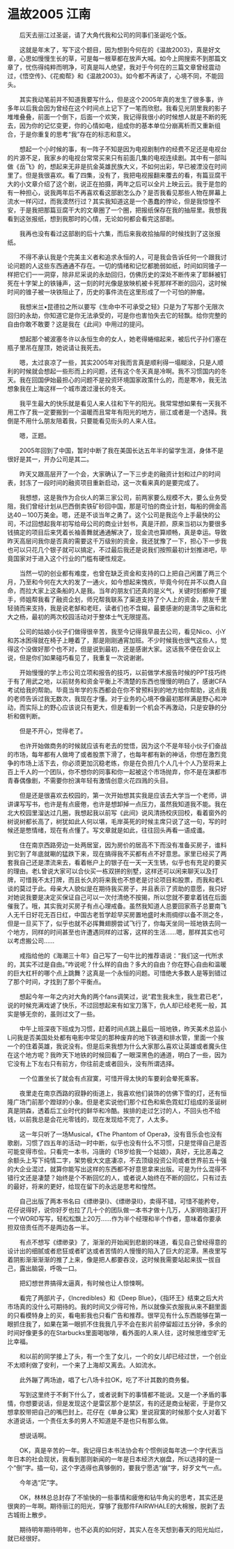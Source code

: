 # 温故2005 江南

　　后天去丽江过圣诞，请了大角代我和公司的同事们圣诞吃个饭。

　　这就是年末了，写下这个题目，因为想到今何在的《温故2003》，真是好文章，心思如慢慢生长的草，可是每一根草都在放声大喊。如今上网搜索不到那篇文章了，忧伤得纯粹而明净，可真是叫人绝望，我对于今何在的三篇文章曾经震动过，《悟空传》、《花痴帮》和《温故2003》。如今都不再读了，心境不同，不能回头。

　　其实我动笔前并不知道我要写什么，但是这个2005年真的发生了很多事，许多年以后我会因为曾经在这个时间点上记下了一笔而欣慰。我看见光阴里我的影子堆堆叠叠，前面一个倒下，后面一个欢笑，我记得我很小的时候想人就是不断的死去，因为你的记忆变更，你的心情如电，组成你的基本单位分崩离析而又重新组合，于是你重复的思考“我”存在的标志和意义。

　　想起一个小时候的事，有一阵子不知是因为电视剧制作的经费不足还是电视台的片源不足，我家乡的电视台常常买来只有前面几集的电视连续剧。其中有一部叫做《岳飞》的，想起来无非是抗金英雄民族大义，不如何出彩，早已被湮没在时间里了。但是我很喜欢。看了四集，没有了，我把电视报翻来覆去的看，有篇豆腐干大的小文章介绍了这个剧，说正在拍摄，两年之后可以全片上映云云。我于是忽的有一种担心，说我两年后不再喜欢看这部剧怎么办？是否我看见那些人物在屏幕上流水一样闪过，而我漠然行过？其实我知道这是一个愚蠢的悖论，但是我惊惶不安，于是我把那篇豆腐干大的文章圈了一个圈，把报纸保存在我的抽屉里。我想我看到这张报纸，想到我那时的心情，无论如何都会看完这部剧。

　　我再也没有看过这部剧的后十六集，而后来我收拾抽屉的时候找到了这张报纸。

　　不得不承认我是个完美主义者和追求永恒的人，可是我会告诉任何一个跟我讨论问题的人这些东西通通不存在。一切的情绪和记忆都脆弱如纸，时间如同锥子一样把它们一一洞穿，除非尼采说的永劫回归，仿佛历史的深处不断传来了耶稣被钉死在十字架上的铁锤声，这一刻的时光像是放映机被卡死那样不断的回闪，这时候时间的锥子被一块铁阻止了，历史的事件流在这里形成了一个可怕的肿瘤。

　　我想米兰•昆德拉之所以要写《生命中不可承受之轻》只是为了写那个无限次回归的永劫，你知道它是你无法承受的，可是你也害怕失去它的轻飘。给你完整的自由你敢不敢要？这是我在《此间》中用过的提问。

　　想起那个被波塞冬许以永恒生命的女人，她老得蜷缩起来，被后代子孙们塞在瓶子里吊在屋顶，她说请让我死去。

　　嗯，太过哀凉了一些，其实2005年对我而言真是顺利得一塌糊涂，只是人顺利的时候就会想起一些形而上的问题，还有这个冬天真是冷啊。我不习惯国内的冬天。我在回国伊始最担心的问题不是投资环境国家政策什么的，而是寒冷，我无法想象我在上海这样一个城市渡过漫长的冬天。

　　我平生最大的快乐就是看见人来人往和下午的阳光。我常常想如果有一天我不用工作了我一定要搬到一个温暖而且常年有阳光的地方，丽江或者是一个选择。我倒是不用什么朋友陪着我，只要能看见街头的人来人往。

　　嗯，正题。

　　2005年回到了中国，暂时中断了我在美国长达五年半的留学生涯，身体不是很好是其一，开办公司是其二。

　　昨天又跟高层开了一个会，大家确认了一下三步走的融资计划和过户的时间表，封冻了一段时间的融资项目重新启动，这一次看来真的是要完成了。

　　我想想，这是我作为合伙人的第三家公司，前两家要么规模不大，要么业务受阻，我们曾经计划从巴西倒卖铁矿砂回中国，那是可怕的商业计划，每船的佣金高达40－100万美金。嗯，还是不谈当年之勇了。这个公司是我迄今上手最快的公司，不过回想起我年初写给母公司的商业计划书，真是汗颜，原来当初以为要很多钱搞定的项目后来凭着长袖善舞就通通解决了，现金流也算顺畅，真是幸运。导致昨天高层问我你是否真的需要这千万级别的资金，我还犹豫了一下，担心下一步我也可以只花几个银子就可以搞定，不过最后我还是说我们按照最初计划推进吧，毕竟国家对于进入这个行业的门槛有硬性规定。

　　当然一切的创业都有难度，也曾在缺乏资金和支持的口上把自己闲置了两三个月，乃至和今何在大大的发了一通火，如今想起来愧疚，毕竟今何在并不以商人自命，而拉大家上这条船的人是我。当年的朋友们还真的是义气，关键时刻都伸了援手，师姐帮我看了融资企划，师兄帮我联系了渠道支持了个人上的资金，朋友千里轻骑而来支持，我是说老郜和老旺，读者们也不含糊，最要感谢的是清华之唐和北大之杨，最初的两次校园活动对于整体士气无限提高。

　　公司的姑娘小伙子们做得很辛苦，我至今记得我早晨去公司，看见Nico、小Y和苏冰困得就在椅子上睡着了，那是刚刚通宵加班。不少时候我也很气这些人，觉得这个没做好那个也不对，但是说到最初，还是感谢大家。这话我不便在会议上说，但是你们如果碰巧看见了，我重复一次说谢谢。

　　开始慢慢的学上市公司立项和报告的技巧，以前做学术报告时候的PPT技巧终于有了用武之地，以前财务和资金平衡上不清楚的东西也慢慢的明白了，感谢CFA考试给我的帮助。毕竟当年学的东西都会在你不曾预料到的地方给你帮助，这点我的老师告诉过我无数次，我现在才懂。对于业务的心境不像最初那样满是野心和冲动，而实际上的野心应该说只有更大，但是看到一个机会不再激动，只是安静的分析和做判断。

　　但是不开心，觉得老了。

　　也许开始做商务的时候就应该有老去的觉悟，因为这个不是年轻小伙子们奋战的市场，每年都有人做垮了或者股票下滑了，也每年都有新的神话，你想在激烈竞争的市场上活下去，你必须更加沉稳老练，你是在负担几个人几十个人乃至将来上百上千人的一个团队，你不想你的同事和你一起被这个市场抛弃，你不是在演都市青春偶像剧，不需要你扮演年轻有激情创意火花四溅的头目。

　　但是还是很喜欢去校园的，第一次开始想其实我是应该去大学当一个老师，讲讲课写写书，也许是有点疲倦，也许是想卸掉一点压力，虽然我知道我不能。我在北大校园里溜达过几圈，我想起我以前写《此间》说风清扬校庆回校，看着窗外的树说树都长高了，树犹如此人何以堪，毛岸英死的时候主席只说了这一句，写的时候还是憋情绪，现在有点懂了。写文章就是如此，往往回头再看一语成谶。

　　住在南京西路旁边一处两居室，因为房价的居高不下而没有准备买房子，谁料到它到了年底就唰的猛跌下来，现在搞得我不买都有点不好意思。家里已经买了两套我自己还是漂流来去，看着帐户上的银子在一天一天生锈，似乎也有充足的要买的理由。老L曾说大家可以合伙买一栋双拼的别墅，这样还可以闲来聊天以及打牌，可惜我不太打牌，而且长久的将来我也不想老是讨论项目和股票，而我和老L谈的莫过于此。母亲大人貌似是在期待我买房子，并且表示了资助的意愿，我只好对她说我要是决定买保证自己可以一次付清绝不按揭，所以您就不要拿着钱在后面催我了。哦，其实我对买房子有点心理戒备。虽然我知道人总要回家燕子总要南飞人无千日好花无百日红，中国古老哲学趁早买房置地盛时未雨绸缪以备不测之冬，但是一旦买下了，似乎也就不必挥舞翅膀尝试飞行了，你每天坐同一班地铁去同一个地方，同样的时间甚至也许遭遇同样的过客，这样的生活……嗯，那样其实也可以考虑搬公司……

　　戒指给他的《海潮三十年》自己写了一句牛比的推荐语说：“我们这一代所求的，其实不过是自由。”咋说呢？什么样的自由？多大的自由？你在野心自由和温暖的巨大杠杆的哪个点上跳舞？这真是一个永恒的问题。可惜绝大多数人是等到错过了那个时间，才找到了那个平衡点。

　　想起今年一年之内对大角的两个fans调笑过，说“君生我未生，我生君已老”，说的时候充满戏谑了快乐，不过回想起来有如宝刀落下，仇人却已经老死一般，其实是够无奈的，虽则过文了一些。

　　中午上班深夜下班成为习惯，赶着时间点跳上最后一班地铁，昨天美术总监小L问我是否美国处处都有电影中常见的那种废弃的地下铁道和排水管，里面一个挨一个的住着英雄，我说没有。但是后来我想为什么大家那么喜欢让英雄或者魔头住在这个地方呢？我昨天下地铁的时候回看了一眼深黑色的通道，明白了一些，因为它没有上下左右只有前方，你往前走或者回头，没有所谓选择。

　　一个位置坐长了就会有点寂寞，可惜开得太快的车要刹会晕死乘客。

　　夜里走在南京西路的寂静的街道上，我喜欢他们装饰的仿佛下雪的灯，还有恒隆广场门前那个蹬球的小象。但是老实说他们那个红色和紫色霓虹灯组成的圣诞树真是阴森，透着后工业时代的鲜华和冷酷。挨排的走过乞讨的人，不回头也不给钱，以前我总是会花光零钱的，现在发现给不完了，人太多。

　　这一年只听了一场Musical，《The Phantom of Opera》，没有音乐会也没有歌剧，习惯了四五年的活动一时中断，似乎也没有什么不习惯，只是觉得自己是否可能变得市侩。只看完一本书，冯唐的《18岁给我一个姑娘》，真好，无比恶毒之余额头上写下纯情二字，架势极大文底凄凉，不去顶级投资公司或者世界前五十强的大企业混过，就算你能写出这样的东西都不好意思拿来出版。可是为什么混得不错行文还是凄楚？始终是个不断回忆的人，或者说人始终在不断的回忆，只有过去的最好，将来的更好，给现在留下的永远是思考和惶然。

　　自己出版了两本书名曰《缥缈录I》、《缥缈录II》，卖得不错，可惜不能矜夸，花仔说得好，说你好歹也拉了几十个的团队做一本书才做十几万，人家明晓溪打开一个WORD写写，轻松松飘上20万……作为半个经理和半个作者，意味着你要承担双倍责任而不是两边各一半。

　　有点不想写《缥缈录》了，渐渐的开始闻到悲剧的味道，看见自己曾经得意的设计出的细腻或者悲狂或者旷达或者苦情的人慢慢的陷入了巨大的泥潭。黑夜里写着阴影渐渐渐渐的推了上来，像是把人都要吞没，这时候我需要站起来拔一拔自己，露出脑袋，呼吸一口。

　　把幻想世界搞得太逼真，有时候也让人惊悚啊。

　　看完了两部片子，《Incredibles》和《Deep Blue》，《指环王》结束之后大片市场真的没什么可期待的。我的时间又少得可怜，所以就像买衣服我从来不翻里面的只看模特身上的买，看电影我也只看广告和推荐。很罕见有什么东西能够在第一眼抓住我了，如果在第一眼抓不住我我几乎不会在影片前停留超过五分钟，多余的时间好像更多的在Starbucks里面喝咖啡，看外面的人来人往，这时候思维空旷无比幸福。

　　和以前的同学接上了头，有一个生了女儿，一个的女儿却已经过世，一个创业不太顺利做了安利，一个来了上海却又离去。人如流水。

　　此外蹦了两场迪，唱了七八场卡拉OK，吃了不计其数的商务餐。

　　写到这里终于不剩下什么了，或者说剩下的事情都不能说。又是一个矛盾的事情，你想要说话，但是发现这个是雷区那个是禁区，有的还是商业秘密，于是你又想拿胶带把自己的嘴巴封上。花仔在《单身公寓》里说寂寞的时候那个女人对着下水道说话，一个责任太多的男人不知道是不是也只有那么做。

　　想说话啊。

　　OK，真是辛苦的一年。我记得日本书法协会有个惯例说每年选一个字代表当年日本的社会现状，我看到那则新闻的一年是日本经济大崩盘，所以选择的是一个“倒”字。插一句，这个字选得也真够倒的，要我宁愿选“崩”字，好歹文气一点。

　　今年选“茫”字。

　　OK，林林总总封存了不愉快的一些事情和疲倦和钻牛角尖的思考，其实还是很爽的一年啊。期待丽江的阳光，穿够了我那件FAIRWHALE的大棉猴，脱剥了去古城街上散步。

　　期待明年期待明年，也不必真的如何好，其实人在冬天想到春天的阳光灿烂，就已经很好。 　　
